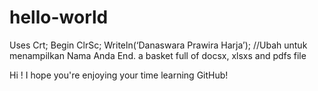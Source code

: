 # hello-world
  Uses Crt;
  Begin
  ClrSc;
Writeln(‘Danaswara Prawira Harja’); //Ubah untuk menampilkan Nama Anda
  End.
a basket full of docsx, xlsxs and pdfs file

Hi !
I hope you're enjoying your time learning GitHub!
